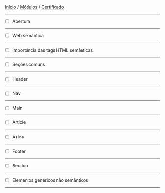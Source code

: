 [Início](https://github.com/Thalyalm/rocketseat-trilha-fundamentar) /
[Módulos](https://github.com/Thalyalm/rocketseat-trilha-fundamentar/tree/main/modulos/readme.md) /
[Certificado](https://github.com/Thalyalm/rocketseat-trilha-fundamentar/tree/main/certificado)

---

- [ ] Abertura

---

- [ ] Web semântica

---

- [ ] Importância das tags HTML semânticas

---

- [ ] Seções comuns

---

- [ ] Header

---

- [ ] Nav

---

- [ ] Main

---

- [ ] Article

---

- [ ] Aside

---

- [ ] Footer

---

- [ ] Section

---

- [ ] Elementos genéricos não semânticos

---